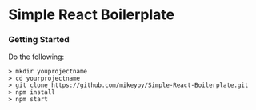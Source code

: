 # Simple React Boilerplate


### Getting Started


Do the following:

```
> mkdir youprojectname
> cd yourprojectname
> git clone https://github.com/mikeypy/Simple-React-Boilerplate.git
> npm install
> npm start
```
